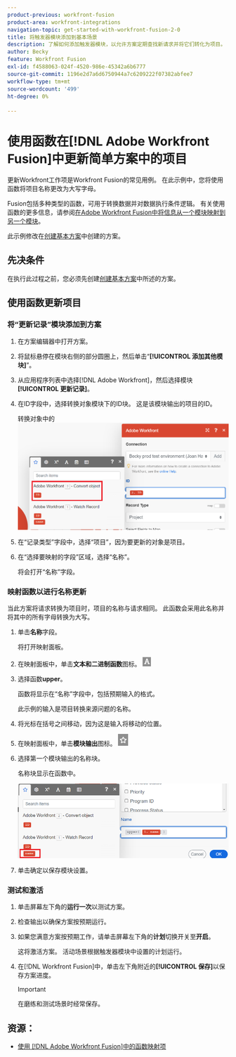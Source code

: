 ```yaml
---
product-previous: workfront-fusion
product-area: workfront-integrations
navigation-topic: get-started-with-workfront-fusion-2-0
title: 将触发器模块添加到基本场景
description: 了解如何添加触发器模块，以允许方案定期查找新请求并将它们转化为项目。
author: Becky
feature: Workfront Fusion
exl-id: f4588063-024f-4520-986e-45342a6b6777
source-git-commit: 1196e2d7a6d6750944a7c6209222f07382abfee7
workflow-type: tm+mt
source-wordcount: '499'
ht-degree: 0%

---
```


# 使用函数在[!DNL Adobe Workfront Fusion]中更新简单方案中的项目

更新Workfront工作项是Workfront Fusion的常见用例。 在此示例中，您将使用函数将项目名称更改为大写字母。

Fusion包括多种类型的函数，可用于转换数据并对数据执行条件逻辑。 有关使用函数的更多信息，请参阅[在Adobe Workfront Fusion中将信息从一个模块映射到另一个模块](/help/quicksilver/workfront-fusion/mapping/map-information-between-modules.md)。

此示例修改在[创建基本方案](/help/quicksilver/workfront-fusion/get-started/build-practice-scenarios/create-simple-scenario.md)中创建的方案。

## 先决条件

在执行此过程之前，您必须先创建[创建基本方案](/help/quicksilver/workfront-fusion/get-started/build-practice-scenarios/create-simple-scenario.md)中所述的方案。

## 使用函数更新项目

### 将“更新记录”模块添加到方案

1. 在方案编辑器中打开方案。
1. 将鼠标悬停在模块右侧的部分圆圈上，然后单击“**[!UICONTROL 添加其他模块]**”。
1. 从应用程序列表中选择[!DNL Adobe Workfront]，然后选择模块&#x200B;**[!UICONTROL 更新记录]**。
1. 在ID字段中，选择转换对象模块下的ID块。 这是该模块输出的项目的ID。

   转换对象中的![ID](assets/id-convert-object.png)

1. 在“记录类型”字段中，选择“项目”，因为要更新的对象是项目。
1. 在“选择要映射的字段”区域，选择“名称”。

   将会打开“名称”字段。

### 映射函数以进行名称更新

当此方案将请求转换为项目时，项目的名称与请求相同。 此函数会采用此名称并将其中的所有字母转换为大写。

1. 单击&#x200B;**名称**&#x200B;字段。

   将打开映射面板。
1. 在映射面板中，单击&#x200B;**文本和二进制函数**&#x200B;图标。 ![文本函数图标](/help/quicksilver/workfront-fusion/functions/assets/toolbar-icon-text&binary-functions.png)
1. 选择函数&#x200B;**upper**。

   函数将显示在“名称”字段中，包括预期输入的格式。

   此示例的输入是项目转换来源问题的名称。

1. 将光标在括号之间移动，因为这是输入将移动的位置。
1. 在映射面板中，单击&#x200B;**模块输出**&#x200B;图标。 ![模块输出图标](/help/quicksilver/workfront-fusion/functions/assets/toolbar-icon-functions-you-map-from-other-modules.png)
1. 选择第一个模块输出的名称块。

   名称块显示在函数中。

   ![函数中的名称块](assets/map-name.png)

1. 单击确定以保存模块设置。

### 测试和激活

1. 单击屏幕左下角的&#x200B;**运行一次**&#x200B;以测试方案。
1. 检查输出以确保方案按预期运行。
1. 如果您满意方案按预期工作，请单击屏幕左下角的&#x200B;**计划**&#x200B;切换开关至&#x200B;**开启**。

   这将激活方案。 活动场景根据触发器模块中设置的计划运行。
1. 在[!DNL Workfront Fusion]中，单击左下角附近的&#x200B;**[!UICONTROL 保存]**&#x200B;以保存方案进度。

   >[!IMPORTANT]
   >
   >在磨练和测试场景时经常保存。

## 资源：

* [使用 [!DNL Adobe Workfront Fusion]中的函数映射项](/help/quicksilver/workfront-fusion/mapping/map-information-between-modules.md)
